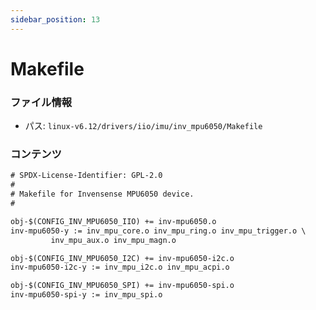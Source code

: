 ```yaml
---
sidebar_position: 13
---
```

# Makefile

### ファイル情報

- パス: `linux-v6.12/drivers/iio/imu/inv_mpu6050/Makefile`

### コンテンツ

```txt
# SPDX-License-Identifier: GPL-2.0
#
# Makefile for Invensense MPU6050 device.
#

obj-$(CONFIG_INV_MPU6050_IIO) += inv-mpu6050.o
inv-mpu6050-y := inv_mpu_core.o inv_mpu_ring.o inv_mpu_trigger.o \
		 inv_mpu_aux.o inv_mpu_magn.o

obj-$(CONFIG_INV_MPU6050_I2C) += inv-mpu6050-i2c.o
inv-mpu6050-i2c-y := inv_mpu_i2c.o inv_mpu_acpi.o

obj-$(CONFIG_INV_MPU6050_SPI) += inv-mpu6050-spi.o
inv-mpu6050-spi-y := inv_mpu_spi.o

```
